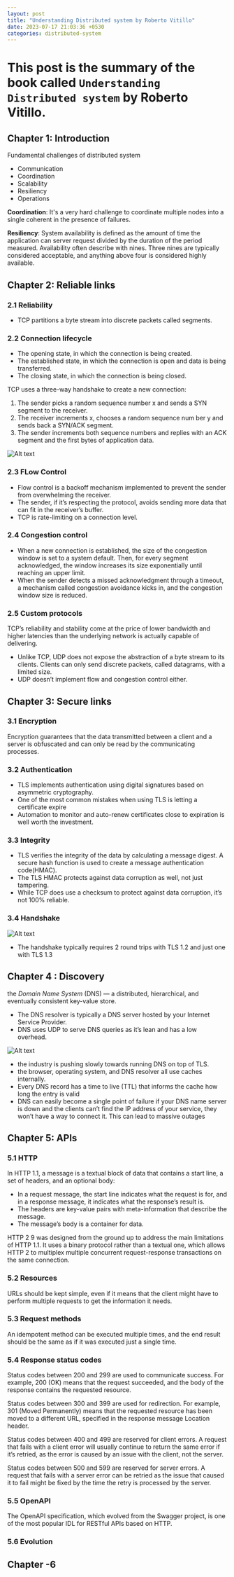 ```yaml
---
layout: post
title: "Understanding Distributed system by Roberto Vitillo"
date: 2023-07-17 21:03:36 +0530
categories: distributed-system
---
```


# This post is the summary of the book called `Understanding Distributed system` by Roberto Vitillo.

## Chapter 1: Introduction 

<p>Fundamental  challenges of distributed system </p>

* Communication
* Coordination
* Scalability
* Resiliency
* Operations

<b>Coordination</b>: It's a very hard challenge to coordinate multiple nodes into a single coherent in the presence of failures.

<b>Resiliency</b>: System availability is defined as the amount of time the application can server request divided by the duration of the period measured.
Availability often describe with nines. Three nines are typically considered acceptable, and anything above four is considered highly available.

## Chapter 2: Reliable links

### 2.1 Reliability
* TCP partitions a byte stream into discrete packets called segments.

### 2.2 Connection lifecycle
* The opening state, in which the connection is being created.
* The established state, in which the connection is open and data is being transferred. 
* The closing state, in which the connection is being closed.

TCP uses a three-way handshake to create a new connection:
1. The sender picks a random sequence number x and sends a SYN segment to the receiver.
2. The receiver increments x, chooses a random sequence num ber y and sends back a SYN/ACK segment.
3. The sender increments both sequence numbers and replies with an ACK segment and the first bytes of application data.

![Alt text](https://github.com/frhan/frhan.github.io/blob/master/assets/screenshot/uds/uds-1.png?raw=true "a title")

### 2.3 FLow Control
* Flow control is a backoff mechanism implemented to prevent the sender from overwhelming the receiver.
* The sender, if it’s respecting the protocol, avoids sending more data that can fit in the receiver’s buffer.
* TCP is rate-limiting on a connection level.

### 2.4 Congestion control
* When a new connection is established, the size of the congestion window is set to a system default. Then, for every segment acknowledged, the window increases its size exponentially until reaching an upper limit.
* When the sender detects a missed acknowledgment through a timeout, a mechanism called congestion avoidance kicks in, and the congestion window size is reduced.

### 2.5 Custom protocols
TCP’s reliability and stability come at the price of lower bandwidth
and higher latencies than the underlying network is actually capable of delivering.

* Unlike TCP, UDP does not expose the abstraction of a byte
  stream to its clients. Clients can only send discrete packets,
  called datagrams, with a limited size.
* UDP doesn’t implement flow and congestion control either.

## Chapter 3: Secure links

### 3.1 Encryption

Encryption guarantees that the data transmitted between a client and a server is obfuscated and can only be read by the communicating processes.

### 3.2 Authentication
* TLS implements authentication using digital signatures based on asymmetric cryptography.
* One of the most common mistakes when using TLS is letting a certificate expire
* Automation to monitor and auto-renew certificates close to expiration is well worth the investment.

### 3.3 Integrity

* TLS verifies the integrity of the data by calculating a message digest. A secure hash function
  is used to create a message authentication code(HMAC).
* The TLS HMAC protects against data corruption as well, not just tampering.
* While TCP does use a checksum to protect against data corruption, it’s not 100% reliable.

### 3.4 Handshake
![Alt text](https://github.com/frhan/frhan.github.io/blob/master/assets/screenshot/uds/uds-2.png?raw=true "a title")

* The handshake typically requires 2 round trips with TLS 1.2 and just one with TLS 1.3

## Chapter 4 : Discovery
the _Domain Name System_ (DNS) — a distributed, hierarchical, and eventually consistent key-value store.

* The DNS resolver is typically a DNS server hosted by your Internet Service Provider.
* DNS uses UDP to serve DNS queries as it’s lean and has a low overhead.

![Alt text](https://github.com/frhan/frhan.github.io/blob/master/assets/screenshot/uds/uds-3.png?raw=true "a title")

* the industry is pushing slowly towards running DNS on top of TLS.
* the browser, operating system, and DNS resolver all use caches internally.
* Every DNS record has a time to live (TTL) that informs the cache how long the entry is valid
* DNS can easily become a single point of failure if your DNS name server is down and the clients can’t find the IP address of your service, they won’t have a way to connect it. This can lead to massive outages

## Chapter 5: APIs

### 5.1 HTTP

In HTTP 1.1, a message is a textual block of data that contains a start line, a set of headers, and an optional body:
* In a request message, the start line indicates what the request is for, and in a response message, it indicates what the response’s result is.
* The headers are key-value pairs with meta-information that describe the message.
* The message’s body is a container for data.

HTTP 2 9 was designed from the ground up to address the main limitations of HTTP 1.1. It uses a binary protocol rather than a textual one, which allows HTTP 2 to multiplex multiple concurrent 
request-response transactions on the same connection.

### 5.2 Resources
URLs should be kept simple, even if it means that the client might have to perform multiple requests to get the information it needs.

### 5.3 Request methods
An idempotent method can  be executed multiple times, and the end result should be the same  as if it was executed just a single time.

### 5.4 Response status codes

Status codes between 200 and 299 are used to communicate success. For example, 200 (OK) means that the request succeeded, and
the body of the response contains the requested resource.

Status codes between 300 and 399 are used for redirection. For example, 301 (Moved Permanently) means that the requested resource
has been moved to a different URL, specified in the response message Location header.

Status codes between 400 and 499 are reserved for client errors. A request that fails 
with a client error will usually continue to return  the same error if it’s retried, as the error is caused by an issue with the client, not the server.

Status codes between 500 and 599 are reserved for server errors. A request that fails with a server error can be retried as the issue that
caused it to fail might be fixed by the time the retry is processed by the server.

### 5.5 OpenAPI
The OpenAPI specification, which evolved from the Swagger project, is one of the most popular IDL for RESTful APIs based on HTTP.

### 5.6 Evolution

## Chapter -6